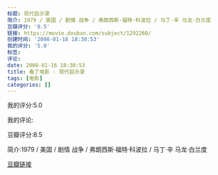 ```yaml
---
标题: 现代启示录
简介: 1979 / 美国 / 剧情 战争 / 弗朗西斯·福特·科波拉 / 马丁·辛 马龙·白兰度
豆瓣评分: '8.5'
链接: https://movie.douban.com/subject/1292260/
创建时间: '2008-01-16 18:30:53'
我的评分: '5.0'
标签:
评论:
date: 2008-01-16 18:30:53
title: 看了电影 - 现代启示录
tags: [电影]
categories: []
---
```


我的评分:5.0

我的评论:

豆瓣评分:8.5

简介:1979 / 美国 / 剧情 战争 / 弗朗西斯·福特·科波拉 / 马丁·辛 马龙·白兰度

[豆瓣链接](https://movie.douban.com/subject/1292260/)

